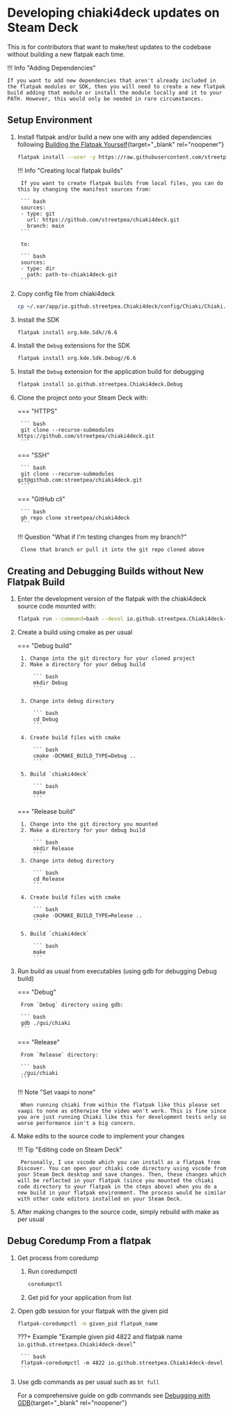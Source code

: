 # Developing chiaki4deck updates on Steam Deck

This is for contributors that want to make/test updates to the codebase without building a new flatpak each time.

!!! Info "Adding Dependencies"

    If you want to add new dependencies that aren't already included in the flatpak modules or SDK, then you will need to create a new flatpak build adding that module or install the module locally and it to your PATH. However, this would only be needed in rare circumstances.

## Setup Environment

1. Install flatpak and/or build a new one with any added dependencies following [Building the Flatpak Yourself](buildit.md){target="_blank" rel="noopener"}

    ``` bash
    flatpak install --user -y https://raw.githubusercontent.com/streetpea/chiaki4deck/main/scripts/flatpak/io.github.streetpea.Chiaki4deck-devel.flatpakref
    ```

    !!! Info "Creating local flatpak builds"

        If you want to create flatpak builds from local files, you can do this by changing the manifest sources from:

        ``` bash
        sources:
        - type: git
          url: https://github.com/streetpea/chiaki4deck.git
          branch: main
        ```

        to:

        ``` bash
        sources:
        - type: dir
          path: path-to-chiaki4deck-git
        ```

2. Copy config file from chiaki4deck

    ``` bash
    cp ~/.var/app/io.github.streetpea.Chiaki4deck/config/Chiaki/Chiaki.conf ~/.var/app/io.github.streetpea.Chiaki4deck-devel/config/Chiaki/Chiaki.conf 
    ```

3. Install the SDK

    ``` bash
    flatpak install org.kde.Sdk//6.6
    ```

4. Install the `Debug` extensions for the SDK

    ``` bash
    flatpak install org.kde.Sdk.Debug//6.6
    ```

5. Install the `Debug` extension for the application build for debugging

    ``` bash
    flatpak install io.github.streetpea.Chiaki4deck.Debug
    ```

6. Clone the project onto your Steam Deck with:

    === "HTTPS"

        ``` bash
        git clone --recurse-submodules https://github.com/streetpea/chiaki4deck.git
        ```

    === "SSH"

        ``` bash
        git clone --recurse-submodules git@github.com:streetpea/chiaki4deck.git 
        ```

    === "GitHub cli"

        ``` bash
        gh repo clone streetpea/chiaki4deck
        ```

    !!! Question "What if I'm testing changes from my branch?"

        Clone that branch or pull it into the git repo cloned above

## Creating and Debugging Builds without New Flatpak Build

1. Enter the development version of the flatpak with the chiaki4deck source code mounted with:

    ``` bash
    flatpak run --command=bash --devel io.github.streetpea.Chiaki4deck-devel
    ```

2. Create a build using cmake as per usual

    === "Debug build"

        1. Change into the git directory for your cloned project
        2. Make a directory for your debug build

            ``` bash
            mkdir Debug
            ```
            
        3. Change into debug directory

            ``` bash
            cd Debug
            ```

        4. Create build files with cmake

            ``` bash
            cmake -DCMAKE_BUILD_TYPE=Debug ..
            ```
        
        5. Build `chiaki4deck`

            ``` bash
            make
            ```

    === "Release build"

        1. Change into the git directory you mounted
        2. Make a directory for your debug build

            ``` bash
            mkdir Release
            ```
        3. Change into debug directory

            ``` bash
            cd Release
            ```

        4. Create build files with cmake

            ``` bash
            cmake -DCMAKE_BUILD_TYPE=Release ..
            ```
        
        5. Build `chiaki4deck`

            ``` bash
            make
            ```

3. Run build as usual from executables (using gdb for debugging Debug build)

    === "Debug"

        From `Debug` directory using gdb:

        ``` bash
        gdb ./gui/chiaki
        ```

    === "Release"

        From `Release` directory:

        ``` bash
        ./gui/chiaki
        ```

    !!! Note "Set vaapi to none"
        
        When running chiaki from within the flatpak like this please set vaapi to none as otherwise the video won't work. This is fine since you are just running Chiaki like this for development tests only so worse performance isn't a big concern.

4. Make edits to the source code to implement your changes

    !!! Tip "Editing code on Steam Deck"

        Personally, I use vscode which you can install as a flatpak from Discover. You can open your chiaki code directory using vscode from your Steam Deck desktop and save changes. Then, these changes which will be reflected in your flatpak (since you mounted the chiaki code directory to your flatpak in the steps above) when you do a new build in your flatpak environment. The process would be similar with other code editors installed on your Steam Deck.

5. After making changes to the source code, simply rebuild with make as per usual

## Debug Coredump From a flatpak

1. Get process from coredump

    1. Run coredumpctl

        ``` bash
        coredumpctl
        ```

    2. Get pid for your application from list

2. Open gdb session for your flatpak with the given pid
    
    ``` bash
    flatpak-coredumpctl -m given_pid flatpak_name
    ```

    ???+ Example "Example given pid 4822 and flatpak name `io.github.streetpea.Chiaki4deck-devel`"

        ``` bash
        flatpak-coredumpctl -m 4822 io.github.streetpea.Chiaki4deck-devel
        ```

3. Use gdb commands as per usual such as `bt full`

    For a comprehensive guide on gdb commands see [Debugging with GDB](https://www.eecs.umich.edu/courses/eecs373/readings/Debugger.pdf){target="_blank" rel="noopener"}
